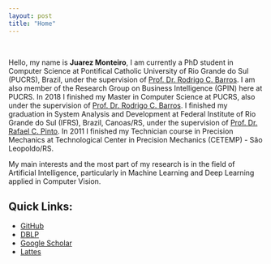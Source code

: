 ```yaml
---
layout: post
title: "Home"
---
```


<br>

Hello, my name is **Juarez Monteiro**, I am currently a PhD student in Computer Science at Pontifical Catholic University of Rio Grande do Sul (PUCRS), Brazil, under the supervision of [Prof. Dr. Rodrigo C. Barros](http://lattes.cnpq.br/8172124241767828).
I am also member of the Research Group on Business Intelligence (GPIN) here at PUCRS.
In 2018 I finished my Master in Computer Science at PUCRS, also under the supervision of [Prof. Dr. Rodrigo C. Barros](http://lattes.cnpq.br/8172124241767828).
I finished my graduation in System Analysis and Development at Federal Institute of Rio Grande do Sul (IFRS), Brazil, Canoas/RS, under the supervision of [Prof. Dr. Rafael C. Pinto](http://lattes.cnpq.br/1024108762297830).
In 2011 I finished my Technician course in Precision Mechanics at Technological Center in Precision Mechanics (CETEMP) - São Leopoldo/RS.

My main interests and the most part of my research is in the field of Artificial Intelligence, particularly in Machine Learning and Deep Learning applied in Computer Vision.

## Quick Links:

- [GitHub](https://github.com/jrzmnt)
- [DBLP](http://dblp.uni-trier.de/pers/hd/m/Monteiro:Juarez)
- [Google Scholar](https://scholar.google.com.br/citations?user=LVhKmIIAAAAJ&hl=pt-BR)
- [Lattes](http://lattes.cnpq.br/6307746290114554)
